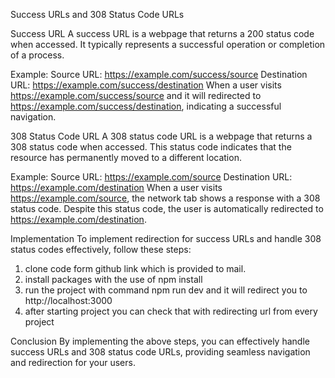 Success URLs and 308 Status Code URLs

Success URL
A success URL is a webpage that returns a 200 status code when accessed. It typically represents a successful operation or completion of a process.

Example:
Source URL: https://example.com/success/source
Destination URL: https://example.com/success/destination
When a user visits https://example.com/success/source and it will redirected to https://example.com/success/destination, indicating a successful navigation.

308 Status Code URL
A 308 status code URL is a webpage that returns a 308 status code when accessed. This status code indicates that the resource has permanently moved to a different location.

Example:
Source URL: https://example.com/source
Destination URL: https://example.com/destination
When a user visits https://example.com/source, the network tab shows a response with a 308 status code. Despite this status code, the user is automatically redirected to https://example.com/destination.

Implementation
To implement redirection for success URLs and handle 308 status codes effectively, follow these steps:

1. clone code form github link which is provided to mail.
2. install packages with the use of npm install
3. run the project with command npm run dev and it will redirect you to http://localhost:3000
4. after starting project you can check that with redirecting url from every project

Conclusion
By implementing the above steps, you can effectively handle success URLs and 308 status code URLs, providing seamless navigation and redirection for your users.